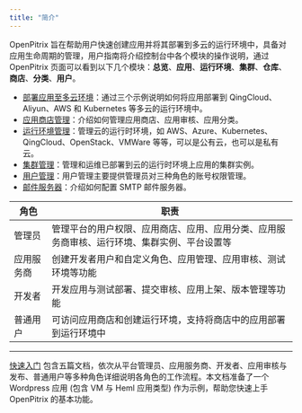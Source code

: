 ```yaml
---
title: "简介"
---
```


OpenPitrix 旨在帮助用户快速创建应用并将其部署到多云的运行环境中，具备对应用生命周期的管理，用户指南将介绍控制台中各个模块的操作说明，通过 OpenPitrix 页面可以看到以下几个模块：**总览**、**应用**、**运行环境**、**集群**、**仓库**、**商店**、**分类**、**用户**。

* [部署应用至多云环境](../deploying-app-on-multicloud)：通过三个示例说明如何将应用部署到 QingCloud、Aliyun、AWS 和 Kubernetes 等多云的运行环境中。
* [应用商店管理](../store-management)：介绍如何管理应用商店、应用审核、应用分类。
* [运行环境管理](../runtime-management)：管理云的运行时环境，如 AWS、Azure、Kubernetes、QingCloud、OpenStack、VMWare 等等，可以是公有云，也可以是私有云。
* [集群管理](../cluster-management)：管理和运维已部署到云的运行时环境上应用的集群实例。
* [用户管理](../user-management)：用户管理主要提供管理员对三种角色的账号权限管理。
* [邮件服务器](../email-server)：介绍如何配置 SMTP 邮件服务器。

| 角色 | 职责 |
|-------|------|
| 管理员 | 管理平台的用户权限、应用商店、应用、应用分类、应用服务商审核、运行环境、集群实例、平台设置等 |
| 应用服务商 | 创建开发者用户和自定义角色、应用管理、应用审核、测试环境等功能 |
| 开发者	| 开发应用与测试部署、提交审核、应用上架、版本管理等功能 | 
| 普通用户 | 可访问应用商店和创建运行环境，支持将商店中的应用部署到运行环境中 |

---

[快速入门](../getting-start/introduction) 包含五篇文档，依次从平台管理员、应用服务商、开发者、应用审核与发布、普通用户等多种角色详细说明各角色的工作流程。本文档准备了一个 Wordpress 应用 (包含 VM 与 Heml 应用类型) 作为示例，帮助您快速上手 OpenPitrix 的基本功能。










